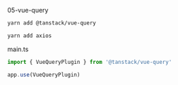 05-vue-query

```sh
yarn add @tanstack/vue-query

yarn add axios
```

main.ts

```ts
import { VueQueryPlugin } from '@tanstack/vue-query'

app.use(VueQueryPlugin)
```
